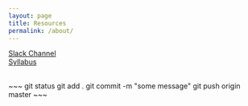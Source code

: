 ```yaml
---
layout: page
title: Resources
permalink: /about/
---
```




[Slack Channel](http://core-interaction-sp.slack.com)  
[Syllabus](http://files.bryantwells.com/core-interaction_syllabus.pdf)


<br>
~~~  
git status
git add .
git commit -m "some message"
git push origin master
~~~  
